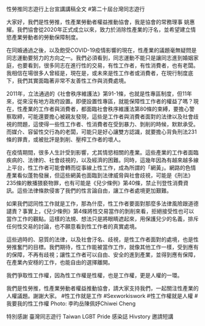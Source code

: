 ---
---
性勞推同志遊行上台宣講講稿全文
#第二十屆台灣同志遊行

大家好，我們是性勞推，性產業勞動者權益推動協會，我是協會的常務理事 姚惠耀。我們協會從2020年正式成立以來，致力於消除性產業的汙名，並希望建立情慾產業勞動者的勞動保障制度。

在同婚通過之後，以及飽受COVID-19疫情影響的現在，性產業的議題毫無疑問是同志運動要努力的方向之一。我們必須看到，同志運動不能只是讓同志進到婚姻家庭，也要看到，很多同志在進行性的交易，有性工作者，有性消費者，也有老闆。我相信在場很多人曾經是，現在是，或未來是性工作者或消費者，在現行制度底下，我們其實面臨著非常不友善性工作與消費處境。

2011年，立法通過的《社會秩序維護法》第91-1條，也就是性專區制度，但11年來，從來沒有地方政府設置。即便設置性專區，就能保障性工作者的權益了嗎？現在，性產業的工作者與消費者，都面臨社會秩序維護法第80條的束縛，要擔心警察取締，可能還要擔心被親友發現，這些是工作者與消費者面對的法律以及社會歧視的問題，這使得一些性工作者、性消費者在受到暴力、剝削的時候，默默承受。而媒介、容留性交行為的老闆，可能只是好心讓雙方認識，就要擔心背負刑法231條的罪責，或被批評是剝削、壓榨工作者的壞人。

在疫情期間，很多人生計受到影響，尤其情慾相關的產業。這些產業的工作者面臨疾病的、法律的、社會歧視的，以及經濟的困難。同時，這幾年因為有越來越多線上平台，性工作者可能會轉而從事線上性工作，成為所謂的「網黃」。網路的色情產業看似蓬勃發展，但這些網黃也面臨到法律威脅與社會歧視，可能是《刑法》235條的散播猥褻物罪，也有可能是《兒少條例》第40條，禁止刊登性消費資訊。這些法律條款侵害了我們的性言論自由，讓工作者處境更加艱難。

如果我們認同性工作就是工作，那為什麼，性工作者要面對那麼多法律風險跟道德譴責？事實上，《兒少條例》第4條將性交易當作的剝削來看，拒絕接受性也可以當作工作的觀點。這樣的法規、想法只是將眼睛遮起來，用保護兒少的名義，排斥任何性交易的討論，也不願意看到性工作者的真實處境。

這些過時的、惡質的法律，以及社會汙名、歧視，是性工作者面對的處境，也是性勞推奮鬥的目標。我們期待，性工作能被當作工作，就像其他工作一樣，受到應有的保障，不再有歧視；讓性工作者可以自由、安全的進到產業，並得到應有保障，在產業內安穩的工作，也能自由的選擇離開。

我們爭取性工作權，因為性工作權是性權，也是工作權，更是人權的一環。

我們是性勞推，性產業勞動者權益推動協會，請大家支持我們，一起關注性產業的人權議題。謝謝大家。
#性工作就是工作
#Sexworkiswork
#性工作權就是人權
#我要我的性工作權
Photo: 李昀岳陳佩妤Chiwei Cheng

特別感謝 臺灣同志遊行 Taiwan LGBT Pride 感染誌 Hivstory 邀請短講